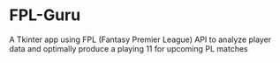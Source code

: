 # FPL-Guru
A Tkinter app using FPL (Fantasy Premier League) API to analyze player data and optimally produce a playing 11 for upcoming PL matches
